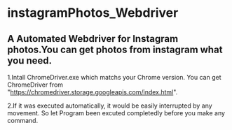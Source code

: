 # instagramPhotos_Webdriver
A Automated Webdriver for Instagram photos.You can get photos from instagram what you need.
-------------------------------------------------------------


1.Intall ChromeDriver.exe which matchs your Chrome version. You can get ChromeDriver from "https://chromedriver.storage.googleapis.com/index.html". 

2.If it was executed automatically,  it would be easily interrupted by any movement. So let Program been excuted completedly before you make any command.
